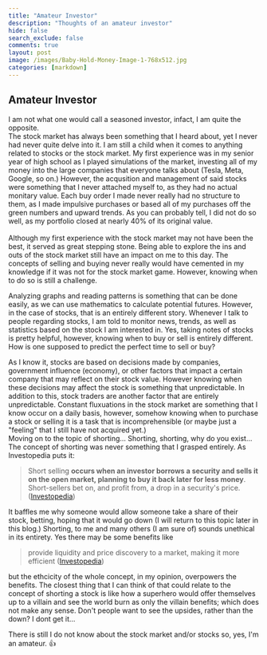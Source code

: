 ```yaml
---
title: "Amateur Investor"
description: "Thoughts of an amateur investor"
hide: false
search_exclude: false
comments: true
layout: post
image: /images/Baby-Hold-Money-Image-1-768x512.jpg
categories: [markdown]
---
```


## Amateur Investor
I am not what one would call a seasoned investor, infact, I am quite the opposite. 
<br>
The stock market has always been something that I heard about, yet I never had never quite delve into it. 
I am still a child when it comes to anything related to stocks or the stock market. My first experience was in my senior year of high school as I played simulations of the market, investing all of my money into the large companies that everyone talks about (Tesla, Meta, Google, so on.) However, the acqusition and management of said stocks were something that I never attached myself to, as they had no actual monitary value. Each buy order I made never really had no structure to them, as I made impulsive purchases or based all of my purchases off the green numbers and upward trends. As you can probably tell, I did not do so well, as my portfolio closed at nearly 40% of its original value.  
<br>
Although my first experience with the stock market may not have been the best, it served as great stepping stone. Being able to explore the ins and outs of the stock market still have an impact on me to this day. The concepts of selling and buying never really would have cemented in my knowledge if it was not for the stock market game. However, knowing when to do so is still a challenge. 

Analyzing graphs and reading patterns is something that can be done easily, as we can use mathematics to calculate potential futures. However, in the case of stocks, that is an entirely different story. Whenever I talk to people regarding stocks, I am told to monitor news, trends, as well as statistics based on the stock I am interested in. Yes, taking notes of stocks is pretty helpful, however, knowing when to buy or sell is entirely different. How is one supposed to predict the perfect time to sell or buy? 

As I know it, stocks are based on decisions made by companies, government influence (economy), or other factors that impact a certain company that may reflect on their stock value. However knowing when these decisions may affect the stock is something that unpredictable. In addition to this, stock traders are another factor that are entirely unpredictable. Constant fluxuations in the stock market are something that I know occur on a daily basis, however, somehow knowing when to purchase a stock or selling it is a task that is incomprehensible (or maybe just a "feeling" that I still have not acquired yet.)
<br>
Moving on to the topic of shorting... Shorting, shorting, why do you exist... 
The concept of shorting was never something that I grasped entirely. As Investopedia puts it:

> Short selling **occurs when an investor borrows a security and sells it on the open market, planning to buy it back later for less money**. Short-sellers bet on, and profit from, a drop in a security's price. ([Investopedia](https://www.investopedia.com/terms/s/shortselling.asp))

It baffles me why someone would allow someone take a share of their stock, betting, hoping that it would go down (I will return to this topic later in this blog.) Shorting, to me and many others (I am sure of) sounds unethical in its entirety. Yes there may be some benefits like 

> provide liquidity and price discovery to a market, making it more efficient ([Investopedia](https://www.investopedia.com/terms/s/shortselling.asp))

but the ethcicity of the whole concept, in my opinion, overpowers the benefits. The closest thing that I can think of that could relate to the concept of shorting a stock is like how a superhero would offer themselves up to a villain and see the world burn as only the villain benefits; which does not make any sense. Don't people want to see the upsides, rather than the down? I dont get it...

There is still I do not know about the stock market and/or stocks so, yes, I'm an amateur. 👍
<script src="https://utteranc.es/client.js"
        repo="Tofulati/blogoiotory"
        issue-term="pathname"
        theme="github-light"
        crossorigin="anonymous"
        async>
</script>

